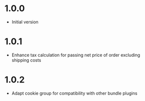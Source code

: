 # 1.0.0
- Initial version

# 1.0.1
- Enhance tax calculation for passing net price of order excluding shipping costs

# 1.0.2
- Adapt cookie group for compatibility with other bundle plugins
